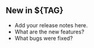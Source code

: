 ## New in ${TAG}

- Add your release notes here.
- What are the new features?
- What bugs were fixed?
